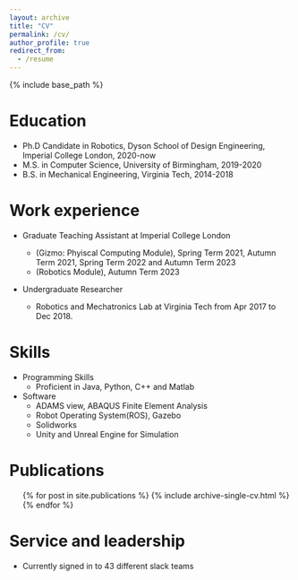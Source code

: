 ```yaml
---
layout: archive
title: "CV"
permalink: /cv/
author_profile: true
redirect_from:
  - /resume
---
```


{% include base_path %}

Education
======
* Ph.D Candidate in Robotics, Dyson School of Design Engineering, Imperial College London, 2020-now
* M.S. in Computer Science, University of Birmingham, 2019-2020
* B.S. in Mechanical Engineering, Virginia Tech, 2014-2018



Work experience
======
* Graduate Teaching Assistant at Imperial College London
  * (Gizmo: Phyiscal Computing Module), Spring Term 2021, Autumn Term 2021, Spring Term 2022 and Autumn Term 2023
  * (Robotics Module), Autumn Term 2023


* Undergraduate Researcher
  * Robotics and Mechatronics Lab at Virginia Tech from Apr 2017 to Dec 2018.
  
Skills
======
* Programming Skills
  * Proficient in Java, Python, C++ and Matlab
* Software
  * ADAMS view, ABAQUS Finite Element Analysis
  * Robot Operating System(ROS), Gazebo
  * Solidworks
  * Unity and Unreal Engine for Simulation

Publications
======
  <ul>{% for post in site.publications %}
    {% include archive-single-cv.html %}
  {% endfor %}</ul>
  
<!-- Talks
======
  <ul>{% for post in site.talks %}
    {% include archive-single-talk-cv.html %}
  {% endfor %}</ul> -->
  
<!-- Teaching
======
  <ul>{% for post in site.teaching %}
    {% include archive-single-cv.html %}
  {% endfor %}</ul>
   -->
Service and leadership
======
* Currently signed in to 43 different slack teams
